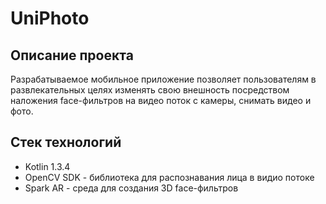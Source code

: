 # UniPhoto
## Описание проекта
Разрабатываемое мобильное приложение позволяет пользователям в развлекательных целях изменять свою внешность посредством наложения face-фильтров на видео поток с камеры, снимать видео и фото.
## Стек технологий
- Kotlin 1.3.4
- OpenCV SDK - библиотека для распознавания лица в видио потоке
- Spark AR - среда для создания 3D face-фильтров

